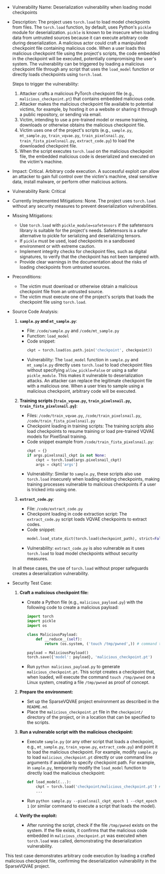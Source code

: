 * Vulnerability Name: Deserialization vulnerability when loading model checkpoints
* Description:
    The project uses `torch.load` to load model checkpoints from files. The `torch.load` function, by default, uses Python's `pickle` module for deserialization. `pickle` is known to be insecure when loading data from untrusted sources because it can execute arbitrary code during deserialization. A malicious actor could craft a manipulated checkpoint file containing malicious code. When a user loads this malicious checkpoint file using the project's scripts, the code embedded in the checkpoint will be executed, potentially compromising the user's system. The vulnerability can be triggered by loading a malicious checkpoint file through any script that uses the `load_model` function or directly loads checkpoints using `torch.load`.

    Steps to trigger the vulnerability:
    1. Attacker crafts a malicious PyTorch checkpoint file (e.g., `malicious_checkpoint.pt`) that contains embedded malicious code.
    2. Attacker makes the malicious checkpoint file available to potential victims, for example, by hosting it on a website or sharing it through a public repository, or sending via email.
    3. Victim, intending to use a pre-trained model or resume training, downloads or otherwise obtains the malicious checkpoint file.
    4. Victim uses one of the project's scripts (e.g., `sample.py`, `mt_sample.py`, `train_vqvae.py`, `train_pixelsnail.py`, `train_fista_pixelsnail.py`, `extract_code.py`) to load the downloaded checkpoint file.
    5. When the script executes `torch.load` on the malicious checkpoint file, the embedded malicious code is deserialized and executed on the victim's machine.
* Impact:
    Critical. Arbitrary code execution. A successful exploit can allow an attacker to gain full control over the victim's machine, steal sensitive data, install malware, or perform other malicious actions.
* Vulnerability Rank: Critical
* Currently Implemented Mitigations:
    None. The project uses `torch.load` without any security measures to prevent deserialization vulnerabilities.
* Missing Mitigations:
    - Use `torch.load` with `pickle_module=safetensors` if the safetensors library is suitable for the project's needs. Safetensors is a safer alternative to pickle for serializing and deserializing tensors.
    - If `pickle` must be used, load checkpoints in a sandboxed environment or with extreme caution.
    - Implement integrity checks for checkpoint files, such as digital signatures, to verify that the checkpoint has not been tampered with.
    - Provide clear warnings in the documentation about the risks of loading checkpoints from untrusted sources.
* Preconditions:
    - The victim must download or otherwise obtain a malicious checkpoint file from an untrusted source.
    - The victim must execute one of the project's scripts that loads the checkpoint file using `torch.load`.
* Source Code Analysis:

    1. **`sample.py` and `mt_sample.py`**:
        - File: `/code/sample.py` and `/code/mt_sample.py`
        - Function: `load_model`
        - Code snippet:
          ```python
          ckpt = torch.load(os.path.join('checkpoint', checkpoint))
          ```
        - Vulnerability: The `load_model` function in `sample.py` and `mt_sample.py` directly uses `torch.load` to load checkpoint files without specifying `allow_pickle=False` or using a safer `pickle_module`. This makes it vulnerable to deserialization attacks. An attacker can replace the legitimate checkpoint file with a malicious one. When a user tries to sample using a malicious checkpoint, arbitrary code will be executed.

    2. **Training scripts (`train_vqvae.py`, `train_pixelsnail.py`, `train_fista_pixelsnail.py`)**:
        - Files: `/code/train_vqvae.py`, `/code/train_pixelsnail.py`, `/code/train_fista_pixelsnail.py`
        - Checkpoint loading in training scripts: The training scripts also load checkpoints to resume training or load pre-trained VQVAE models for PixelSnail training.
        - Code snippet example from `/code/train_fista_pixelsnail.py`:
          ```python
          ckpt = {}
          if args.pixelsnail_ckpt is not None:
              ckpt = torch.load(args.pixelsnail_ckpt)
              args = ckpt['args']
          ```
        - Vulnerability: Similar to `sample.py`, these scripts also use `torch.load` insecurely when loading existing checkpoints, making training processes vulnerable to malicious checkpoints if a user is tricked into using one.

    3. **`extract_code.py`**:
        - File: `/code/extract_code.py`
        - Checkpoint loading in code extraction script: The `extract_code.py` script loads VQVAE checkpoints to extract codes.
        - Code snippet:
          ```python
          model.load_state_dict(torch.load(checkpoint_path), strict=False)
          ```
        - Vulnerability:  `extract_code.py` is also vulnerable as it uses `torch.load` to load model checkpoints without security measures.

    In all these cases, the use of `torch.load` without proper safeguards creates a deserialization vulnerability.
* Security Test Case:

    1. **Craft a malicious checkpoint file:**
        - Create a Python file (e.g., `malicious_payload.py`) with the following code to create a malicious payload:
          ```python
          import torch
          import pickle
          import os

          class MaliciousPayload:
              def __reduce__(self):
                  return (os.system, ('touch /tmp/pwned',)) # command to execute

          payload = MaliciousPayload()
          torch.save({'model': payload}, 'malicious_checkpoint.pt')
          ```
        - Run `python malicious_payload.py` to generate `malicious_checkpoint.pt`. This script creates a checkpoint that, when loaded, will execute the command `touch /tmp/pwned` on a Linux system, creating a file `/tmp/pwned` as proof of concept.

    2. **Prepare the environment:**
        - Set up the SparseVQVAE project environment as described in the `README.md`.
        - Place the `malicious_checkpoint.pt` file in the `checkpoint/` directory of the project, or in a location that can be specified to the scripts.

    3. **Run a vulnerable script with the malicious checkpoint:**
        - Execute `sample.py` (or any other script that loads a checkpoint, e.g., `mt_sample.py`, `train_vqvae.py`, `extract_code.py`) and point it to load the malicious checkpoint. For example, modify `sample.py` to load `malicious_checkpoint.pt` directly or use command line arguments if available to specify checkpoint path.  For example, in `sample.py`, temporarily modify the `load_model` function to directly load the malicious checkpoint:
          ```python
          def load_model(...):
              ckpt = torch.load('checkpoint/malicious_checkpoint.pt') # Modified line
              ...
          ```
        - Run `python sample.py --pixelsnail_ckpt_epoch 1 --ckpt_epoch 1` (or similar command to execute a script that loads the model).

    4. **Verify the exploit:**
        - After running the script, check if the file `/tmp/pwned` exists on the system. If the file exists, it confirms that the malicious code embedded in `malicious_checkpoint.pt` was executed when `torch.load` was called, demonstrating the deserialization vulnerability.

This test case demonstrates arbitrary code execution by loading a crafted malicious checkpoint file, confirming the deserialization vulnerability in the SparseVQVAE project.